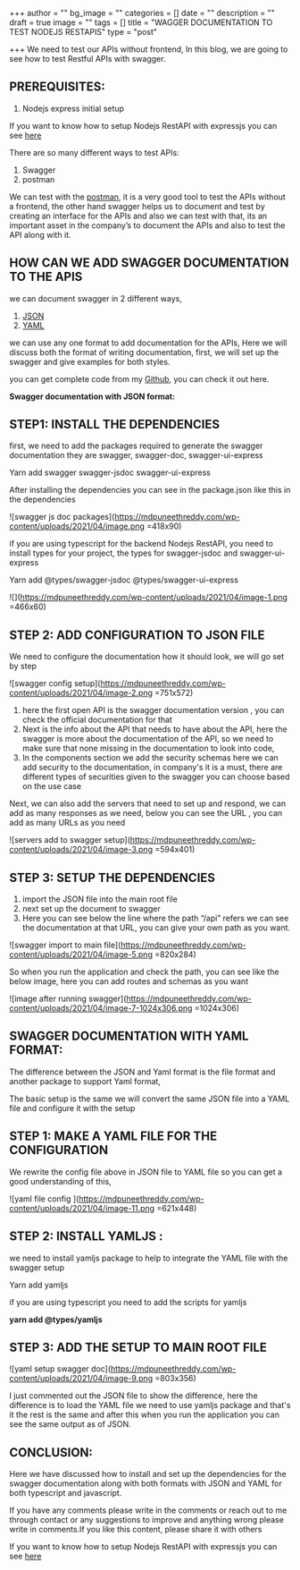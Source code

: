 +++
author = ""
bg_image = ""
categories = []
date = ""
description = ""
draft = true
image = ""
tags = []
title = "WAGGER DOCUMENTATION TO TEST NODEJS RESTAPIS"
type = "post"

+++
We need to test our APIs without frontend, In this blog, we are going to see how to test Restful APIs with swagger.

## PREREQUISITES:

1. Nodejs express initial setup

If you want to know how to setup Nodejs RestAPI with expressjs you can see [here](https://mdpuneethreddy.com/expressjs-how-to-start-with-nodejs-and-expressjs/)

There are so many different ways to test APIs:

1. Swagger
2. postman

We can test with the [postman](https://www.postman.com/), it is a very good tool to test the APIs without a frontend, the other hand swagger helps us to document and test by creating an interface for the APIs and also we can test with that, its an important asset in the company’s to document the APIs and also to test the API along with it.

## **HOW CAN WE ADD SWAGGER DOCUMENTATION TO THE APIS**

we can document swagger in 2 different ways,

1. [JSON](https://en.wikipedia.org/wiki/JSON)
2. [YAML](https://en.wikipedia.org/wiki/YAML)

we can use any one format to add documentation for the APIs, Here we will discuss both the format of writing documentation, first, we will set up the swagger and give examples for both styles.

you can get complete code from my [Github](https://github.com/MDPuneethReddy/swagger_node), you can check it out here.

**Swagger documentation with JSON format:**

## **STEP1: INSTALL THE DEPENDENCIES**

first, we need to add the packages required to generate the swagger documentation they are swagger, swagger-doc, swagger-ui-express

Yarn add swagger swagger-jsdoc swagger-ui-express

After installing the dependencies you can see in the package.json like this in the dependencies

![swagger js doc packages](https://mdpuneethreddy.com/wp-content/uploads/2021/04/image.png =418x90)

if you are using typescript for the backend Nodejs RestAPI, you need to install types for your project, the types for swagger-jsdoc and swagger-ui-express

Yarn add @types/swagger-jsdoc @types/swagger-ui-express

![](https://mdpuneethreddy.com/wp-content/uploads/2021/04/image-1.png =466x60)

## **STEP 2: ADD CONFIGURATION TO JSON FILE**

We need to configure the documentation how it should look, we will go set by step

![swagger config setup](https://mdpuneethreddy.com/wp-content/uploads/2021/04/image-2.png =751x572)

1. here the first open API is the swagger documentation version , you can check the official documentation for that
2. Next is the info about the API that needs to have about the API, here the swagger is more about the documentation of the API, so we need to make sure that none missing in the documentation to look into code,
3. In the components section we add the security schemas here we can add security to the documentation, in company's it is a must, there are different types of securities given to the swagger you can choose based on the use case

Next, we can also add the servers that need to set up and respond, we can add as many responses as we need, below you can see the URL , you can add as many URLs as you need

![servers add to swagger setup](https://mdpuneethreddy.com/wp-content/uploads/2021/04/image-3.png =594x401)

## **STEP 3: SETUP THE DEPENDENCIES**

1. import the JSON file into the main root file
2. next set up the document to swagger
3. Here you can see below the line where the path “/api” refers we can see the documentation at that URL, you can give your own path as you want.

![swagger import to main file](https://mdpuneethreddy.com/wp-content/uploads/2021/04/image-5.png =820x284)

So when you run the application and check the path, you can see like the below image, here you can add routes and schemas as you want

![image after running swagger](https://mdpuneethreddy.com/wp-content/uploads/2021/04/image-7-1024x306.png =1024x306)

## **SWAGGER DOCUMENTATION WITH YAML FORMAT:**

The difference between the JSON and Yaml format is the file format and another package to support Yaml format,

The basic setup is the same we will convert the same JSON file into a YAML file and configure it with the setup

## **STEP 1: MAKE A YAML FILE FOR THE CONFIGURATION**

We rewrite the config file above in JSON file to YAML file so you can get a good understanding of this,

![yaml file config ](https://mdpuneethreddy.com/wp-content/uploads/2021/04/image-11.png =621x448)

## **STEP 2: INSTALL YAMLJS :**

we need to install yamljs package to help to integrate the YAML file with the swagger setup

Yarn add yamljs

if you are using typescript you need to add the scripts for yamljs

**yarn add @types/yamljs**

## **STEP 3: ADD THE SETUP TO MAIN ROOT FILE**

![yaml setup swagger doc](https://mdpuneethreddy.com/wp-content/uploads/2021/04/image-9.png =803x356)

I just commented out the JSON file to show the difference, here the difference is to load the YAML file we need to use yamljs package and that's it the rest is the same and after this when you run the application you can see the same output as of JSON.

## CONCLUSION:

Here we have discussed how to install and set up the dependencies for the swagger documentation along with both formats with JSON and YAML for both typescript and javascript.

If you have any comments please write in the comments or reach out to me through contact or any suggestions to improve and anything wrong please write in comments.If you like this content, please share it with others

If you want to know how to setup Nodejs RestAPI with expressjs you can see [here](https://mdpuneethreddy.com/expressjs-how-to-start-with-nodejs-and-expressjs/)